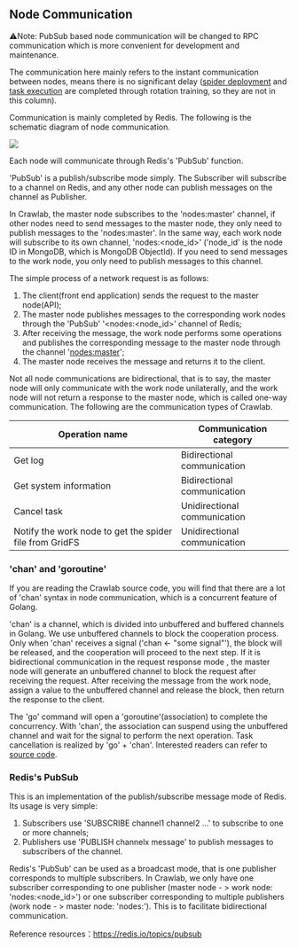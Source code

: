 ## Node Communication

⚠️Note: PubSub based node communication will be changed to RPC communication which is more convenient for development and maintenance.

The communication here mainly refers to the instant communication between nodes, means there is no significant delay ([spider deployment](SpiderDeployment.md) and [task execution](TaskExecution.md) are completed through rotation training, so they are not in this column).

Communication is mainly completed by Redis. The following is the schematic diagram of node communication.

![](http://static-docs.crawlab.cn/node-communication.png)

Each node will communicate through Redis's 'PubSub' function.

'PubSub' is a publish/subscribe mode simply. The Subscriber will subscribe to a channel on Redis, and any other node can publish messages on the channel as Publisher.

In Crawlab, the master node subscribes to the 'nodes:master' channel, if other nodes need to send messages to the master node, they only need to publish messages to the 'nodes:master'. In the same way, each work node will subscribe to its own channel, 'nodes:<node_id>' ('node_id' is the node ID in MongoDB, which is MongoDB ObjectId). If you need to send messages to the work node, you only need to publish messages to this channel.

The simple process of a network request is as follows:
1. The client(front end application) sends the request to the master node(API);
2. The master node publishes messages to the corresponding work nodes through the 'PubSub' '<nodes:<node_id>' channel of Redis;
3. After receiving the message, the work node performs some operations and publishes the corresponding message to the master node through the channel '<nodes:master>';
4. The master node receives the message and returns it to the client.

Not all node communications are bidirectional, that is to say, the master node will only communicate with the work node unilaterally, and the work node will not return a response to the master node, which is called one-way communication. The following are the communication types of Crawlab.

Operation name | Communication category
--- | ---
Get log | Bidirectional communication
Get system information | Bidirectional communication
Cancel task | Unidirectional communication
Notify the work node to get the spider file from GridFS | Unidirectional communication

### 'chan' and 'goroutine'

If you are reading the Crawlab source code, you will find that there are a lot of 'chan' syntax in node communication, which is a concurrent feature of Golang.

'chan' is a channel, which is divided into unbuffered and buffered channels in Golang. We use unbuffered channels to block the cooperation process. Only when 'chan' receives a signal ('chan <- "some signal"'), the block will be released, and the cooperation will proceed to the next step. If it is bidirectional communication in the request response mode , the master node will generate an unbuffered channel to block the request after receiving the request. After receiving the message from the work node, assign a value to the unbuffered channel and release the block, then return the response to the client.

The 'go' command will open a 'goroutine'(association) to complete the concurrency. With 'chan', the association can suspend using the unbuffered channel and wait for the signal to perform the next operation. Task cancellation is realized by 'go' + 'chan'. Interested readers can refer to [source code](https://github.com/tikazyq/crawlab/blob/master/backend/services/task.go#L136).

### Redis's PubSub

This is an implementation of the publish/subscribe message mode of Redis. Its usage is very simple:
1. Subscribers use 'SUBSCRIBE channel1 channel2 ...' to subscribe to one or more channels;
2. Publishers use 'PUBLISH channelx message' to publish messages to subscribers of the channel.

Redis's 'PubSub' can be used as a broadcast mode, that is one publisher corresponds to multiple subscribers. In Crawlab, we only have one subscriber corresponding to one publisher (master node - > work node: 'nodes:<node_id>') or one subscriber corresponding to multiple publishers (work node - > master node: 'nodes:<master>'). This is to facilitate bidirectional communication.

Reference resources：https://redis.io/topics/pubsub
